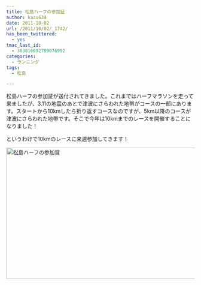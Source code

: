 ```yaml
---
title: 松島ハーフの参加証
author: kazu634
date: 2011-10-02
url: /2011/10/02/_1742/
has_been_twittered:
  - yes
tmac_last_id:
  - 303816692709076992
categories:
  - ランニング
tags:
  - 松島

---
```

松島ハーフの参加証が送付されてきました。これまではハーフマラソンを走って来ましたが、3.11の地震のあとで津波にさらわれた地帯がコースの一部にあります。スタートから10kmしたら折り返すコースなのですが、5km以降のコースが津波にさらわれた地帯です。そこで今年は10kmまでのレースを開催することになりました！

というわけで10kmのレースに来週参加してきます！

<a href="http://blog.kazu634.com/wp-content/uploads/2011/10/20111002232329_001.jpg" onclick="__gaTracker('send', 'event', 'outbound-article', 'http://blog.kazu634.com/wp-content/uploads/2011/10/20111002232329_001.jpg', '');"><img class="aligncenter size-large wp-image-588" title="松島ハーフの参加賞" src="http://blog.kazu634.com/wp-content/uploads/2011/10/20111002232329_001-1024x704.jpg" alt="松島ハーフの参加賞" width="510" height="350" srcset="http://blog.kazu634.com/wp-content/uploads/2011/10/20111002232329_001-300x206.jpg 300w, http://blog.kazu634.com/wp-content/uploads/2011/10/20111002232329_001-1024x704.jpg 1024w" sizes="(max-width: 510px) 100vw, 510px" /></a>